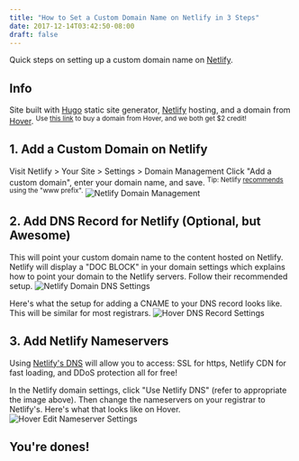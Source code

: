 ```yaml
---
title: "How to Set a Custom Domain Name on Netlify in 3 Steps"
date: 2017-12-14T03:42:50-08:00
draft: false
---
```


Quick steps on setting up a custom domain name on [Netlify](https://www.netlify.com/).

## Info
Site built with [Hugo](https://gohugo.io/) static site generator, [Netlify](https://www.netlify.com/) hosting, and a domain from [Hover]((https://hover.com/OqvbyZbU)).
<sup>Use [this link](https://hover.com/OqvbyZbU) to buy a domain from Hover, and we both get $2 credit!<sup>

## 1. Add a Custom Domain on Netlify
Visit Netlify > Your Site > Settings > Domain Management
Click "Add a custom domain", enter your domain name, and save.
<sup>Tip: Netlify [recommends](https://www.netlify.com/docs/custom-domains/#naked-domains) using the "www prefix".</sup>
![Netlify Domain Management](/img/netlify-domain-management.png)

## 2. Add DNS Record for Netlify (Optional, but Awesome)
This will point your custom domain name to the content hosted on Netlify.
Netlify will display a "DOC BLOCK" in your domain settings which explains how to point your domain to the Netlify servers. Follow their recommended setup.
![Netlify Domain DNS Settings](https://i.imgur.com/25vkGJ8.png)

Here's what the setup for adding a CNAME to your DNS record looks like. This will be similar for most registrars.
![Hover DNS Record Settings](https://i.imgur.com/5uEwJGI.png)

## 3. Add Netlify Nameservers
Using [Netlify's DNS](https://www.netlify.com/blog/2017/03/28/why-you-dont-need-cloudflare-with-netlify/) will allow you to access: SSL for https, Netlify CDN for fast loading, and DDoS protection all for free!

In the Netlify domain settings, click "Use Netlify DNS" (refer to appropriate the image above). Then change the nameservers on your registrar to Netlify's. Here's what that looks like on Hover.
![Hover Edit Nameserver Settings](https://i.imgur.com/hDs3VuW.png)


## You're dones!
